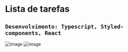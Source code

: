 # Lista de tarefas
## `Desenvolvimento: Typescript, Styled-components, React`

![image](https://user-images.githubusercontent.com/88684378/206286617-45e9fdec-9df1-4c33-b287-588cc47c1878.png)
![image](https://user-images.githubusercontent.com/88684378/206286805-5c40fb13-d921-4dc1-b076-1d848bc99391.png)

